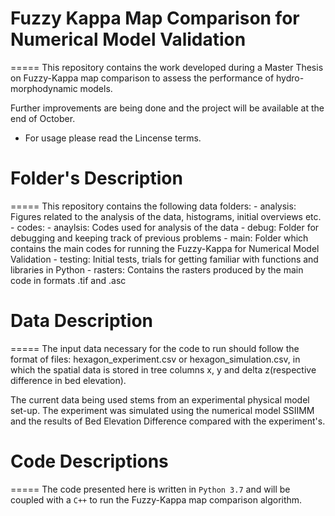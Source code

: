 # Fuzzy Kappa Map Comparison for Numerical Model Validation
=====
This repository contains the work developed during a Master Thesis on Fuzzy-Kappa 
map comparison to assess the performance of hydro-morphodynamic models.

Further improvements are being done and the project will be available
at the end of October. 

- For usage please read the Lincense terms.


# Folder's Description
=====
This repository contains the following data folders:
	- analysis: Figures related to the analysis of the data, histograms, initial overviews etc.
	- codes: 
		- anaylsis: Codes used for analysis of the data 
		- debug: Folder for debugging and keeping track of previous problems
		- main: Folder which contains the main codes for running the Fuzzy-Kappa for Numerical Model Validation
		- testing: Initial tests, trials for getting familiar with functions and libraries in Python
	- rasters: Contains the rasters produced by the main code in formats .tif and .asc


# Data Description
=====
The input data necessary for the code to run should follow the format of files:
hexagon_experiment.csv or hexagon_simulation.csv, in which the spatial data is stored 
in tree columns x, y and delta z(respective difference in bed elevation).

The current data being used stems from an experimental physical model set-up. The experiment was simulated using the
numerical model SSIIMM and the results of Bed Elevation Difference compared with the experiment's.

# Code Descriptions
=====
The code presented here is written in ``Python 3.7`` and will be coupled with a ``C++`` to run the Fuzzy-Kappa
map comparison algorithm.

